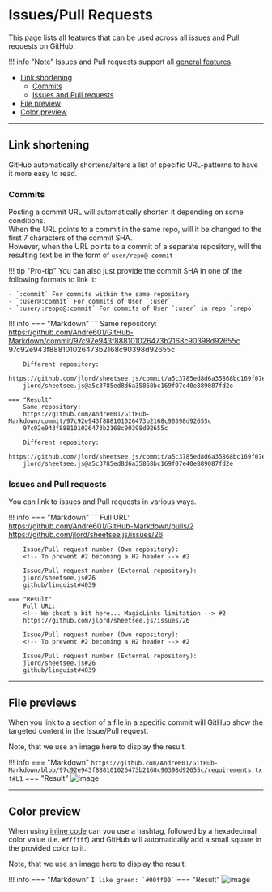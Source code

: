 [file]: https://Andre601.github.io/GitHub-Markdown/assets/img/file-preview.png
[color]: https://Andre601.github.io/GitHub-Markdown/assets/img/color.png

[MagicLink]: https://facelessuser.github.io/pymdown-extensions/extensions/magiclink

# Issues/Pull Requests
This page lists all features that can be used across all issues and Pull requests on GitHub.

!!! info "Note"
    Issues and Pull requests support all [general features](../general).

- [Link shortening](#link-shortening)
    - [Commits](#commits)
    - [Issues and Pull requests](#issues-and-pull-requests)
- [File preview](#file-preview)
- [Color preview](#color-preview)

----
## Link shortening
GitHub automatically shortens/alters a list of specific URL-patterns to have it more easy to read.

### Commits
Posting a commit URL will automatically shorten it depending on some conditions.  
When the URL points to a commit in the same repo, will it be changed to the first 7 characters of the commit SHA.  
However, when the URL points to a commit of a separate repository, will the resulting text be in the form of `user/repo@ commit`

!!! tip "Pro-tip"
    You can also just provide the commit SHA in one of the following formats to link it:
    
    - `:commit` For commits within the same repository
    - `:user@:commit` For commits of User `:user`
    - `:user/:reopo@:commit` For commits of User `:user` in repo `:repo`

!!! info
    === "Markdown"
        ```
        Same repository:  
        https://github.com/Andre601/GitHub-Markdown/commit/97c92e943f888101026473b2168c90398d92655c  
        97c92e943f888101026473b2168c90398d92655c
        
        Different repository:  
        https://github.com/jlord/sheetsee.js/commit/a5c3785ed8d6a35868bc169f07e40e889087fd2e  
        jlord/sheetsee.js@a5c3785ed8d6a35868bc169f07e40e889087fd2e
        ```
    === "Result"
        Same repository:  
        https://github.com/Andre601/GitHub-Markdown/commit/97c92e943f888101026473b2168c90398d92655c  
        97c92e943f888101026473b2168c90398d92655c
        
        Different repository:  
        https://github.com/jlord/sheetsee.js/commit/a5c3785ed8d6a35868bc169f07e40e889087fd2e  
        jlord/sheetsee.js@a5c3785ed8d6a35868bc169f07e40e889087fd2e

### Issues and Pull requests
You can link to issues and Pull requests in various ways.

!!! info
    === "Markdown"
        ```
        Full URL:  
        https://github.com/Andre601/GitHub-Markdown/pulls/2  
        https://github.com/jlord/sheetsee.js/issues/26
        
        Issue/Pull request number (Own repository):  
        <!-- To prevent #2 becoming a H2 header --> #2
        
        Issue/Pull request number (External repository):  
        jlord/sheetsee.js#26  
        github/linguist#4039
        ```
    === "Result"
        Full URL:  
        <!-- We cheat a bit here... MagicLinks limitation --> #2  
        https://github.com/jlord/sheetsee.js/issues/26
        
        Issue/Pull request number (Own repository):  
        <!-- To prevent #2 becoming a H2 header --> #2
        
        Issue/Pull request number (External repository):  
        jlord/sheetsee.js#26  
        github/linguist#4039

----
## File previews
When you link to a section of a file in a specific commit will GitHub show the targeted content in the Issue/Pull request.

Note, that we use an image here to display the result.

!!! info
    === "Markdown"
        ```
        https://github.com/Andre601/GitHub-Markdown/blob/97c92e943f888101026473b2168c90398d92655c/requirements.txt#L1
        ```
    === "Result"
        ![image][file]

----
## Color preview
When using [inline code](../general#inline-code) can you use a hashtag, followed by a hexadecimal color value (i.e. `#ffffff`) and GitHub will automatically add a small square in the provided color to it.

Note, that we use an image here to display the result.

!!! info
    === "Markdown"
        ```
        I like green: `#00ff00`
        ```
    === "Result"
        ![image][color]


